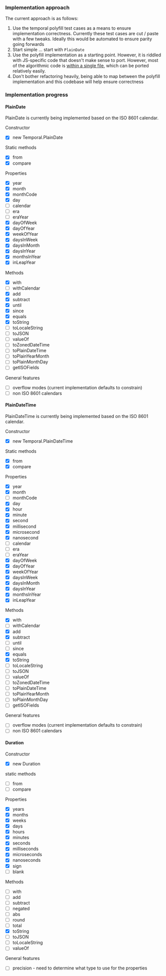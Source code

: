 ### Implementation approach

The current approach is as follows:

1. Use the temporal polyfill test cases as a means to ensure implementation correctness. Currently these test cases are cut / paste with a few tweaks. Ideally this would be automated to ensure parity going forwards
2. Start simple ... start with `PlainDate`
3. Use the polyfill implementation as a starting point. However, it is riddled with JS-specific code that doesn't make sense to port. However, most of the algorithmic code is [within a single file](https://github.com/tc39/proposal-temporal/blob/main/polyfill/lib/ecmascript.mjs), which can be ported relatively easily.
4. Don't bother refactoring heavily, being able to map between the polyfill implementation and this codebase will help ensure correctness


### Implementation progress

#### PlainDate

PlainDate is currently being implemented based on the ISO 8601 calendar.

Constructor

- [x] new Temporal.PlainDate

Static methods

- [x] from
- [x] compare

Properties

- [x] year
- [x] month
- [x] monthCode
- [x] day
- [ ] calendar
- [ ] era
- [ ] eraYear
- [x] dayOfWeek
- [x] dayOfYear
- [x] weekOfYear
- [x] daysInWeek
- [x] daysInMonth
- [x] daysInYear
- [x] monthsInYear
- [x] inLeapYear

Methods

- [x] with
- [ ] withCalendar
- [x] add
- [x] subtract
- [x] until
- [x] since
- [x] equals
- [x] toString
- [ ] toLocaleString
- [ ] toJSON
- [ ] valueOf
- [ ] toZonedDateTime
- [ ] toPlainDateTime
- [ ] toPlainYearMonth
- [ ] toPlainMonthDay
- [ ] getISOFields

General features

- [ ] overflow modes (current implementation defaults to constrain)
- [ ] non ISO 8601 calendars

#### PlainDateTime

PlainDateTime is currently being implemented based on the ISO 8601 calendar.

Constructor

- [x] new Temporal.PlainDateTime

Static methods

- [x] from
- [x] compare

Properties

- [x] year
- [x] month
- [ ] monthCode
- [x] day
- [x] hour
- [x] minute
- [x] second
- [x] millisecond
- [x] microsecond
- [x] nanosecond
- [ ] calendar
- [ ] era
- [ ] eraYear
- [x] dayOfWeek
- [x] dayOfYear
- [x] weekOfYear
- [x] daysInWeek
- [x] daysInMonth
- [x] daysInYear
- [x] monthsInYear
- [x] inLeapYear

Methods

- [x] with
- [ ] withCalendar
- [x] add
- [x] subtract
- [ ] until
- [ ] since
- [x] equals
- [x] toString
- [ ] toLocaleString
- [ ] toJSON
- [ ] valueOf
- [ ] toZonedDateTime
- [ ] toPlainDateTime
- [ ] toPlainYearMonth
- [ ] toPlainMonthDay
- [ ] getISOFields

General features

- [ ] overflow modes (current implementation defaults to constrain)
- [ ] non ISO 8601 calendars

#### Duration

Constructor

- [x] new Duration

static methods

- [ ] from
- [ ] compare

Properties

- [x] years
- [x] months
- [x] weeks
- [x] days
- [x] hours
- [x] minutes
- [x] seconds
- [x] milliseconds
- [x] microseconds
- [x] nanoseconds
- [x] sign
- [ ] blank

Methods

- [ ] with
- [ ] add
- [ ] subtract
- [ ] negated
- [ ] abs
- [ ] round
- [ ] total
- [x] toString
- [ ] toJSON
- [ ] toLocaleString
- [ ] valueOf

General features

- [ ] precision - need to determine what type to use for the properties
